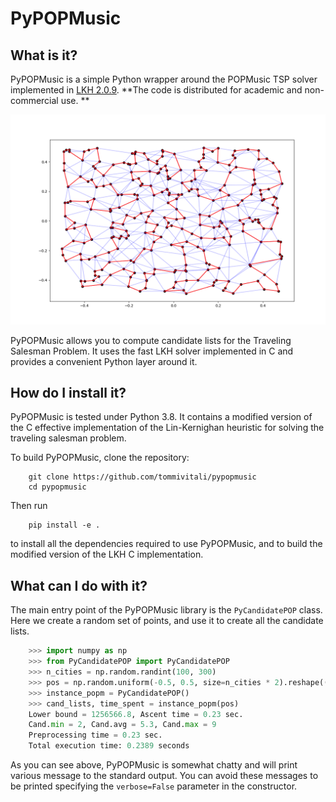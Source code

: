 PyPOPMusic
==========
What is it?
-----
PyPOPMusic is a simple Python wrapper around the POPMusic TSP solver implemented in [LKH 2.0.9](http://webhotel4.ruc.dk/~keld/research/LKH/).
**The code is distributed for academic and non-commercial use. **

<p align="center">
	<img src="tsp272.png" alt="example plot"/>
</p>

PyPOPMusic allows you to compute candidate lists for the Traveling Salesman Problem. It uses the fast LKH solver implemented in C and provides a convenient Python layer around it.

How do I install it?
------
PyPOPMusic is tested under Python 3.8. It contains a modified version of the C effective implementation of the Lin-Kernighan heuristic for solving the traveling salesman problem. 

To build PyPOPMusic, clone the repository:
```shell
    git clone https://github.com/tommivitali/pypopmusic
    cd pypopmusic
```
Then run
```shell
    pip install -e .
```
to install all the dependencies required to use PyPOPMusic, and to build the modified version of the LKH C implementation.

What can I do with it?
-------
The main entry point of the PyPOPMusic library is the `PyCandidatePOP` class. Here we create a random set of points, and use it to create all the candidate lists.
```python
    >>> import numpy as np
    >>> from PyCandidatePOP import PyCandidatePOP
    >>> n_cities = np.random.randint(100, 300)
    >>> pos = np.random.uniform(-0.5, 0.5, size=n_cities * 2).reshape((n_cities, 2))
    >>> instance_popm = PyCandidatePOP()
    >>> cand_lists, time_spent = instance_popm(pos)
    Lower bound = 1256566.8, Ascent time = 0.23 sec.
    Cand.min = 2, Cand.avg = 5.3, Cand.max = 9
    Preprocessing time = 0.23 sec.
    Total execution time: 0.2389 seconds
```
As you can see above, PyPOPMusic is somewhat chatty and will print various message to the standard output. You can avoid these messages to be printed specifying the `verbose=False` parameter in the constructor.
